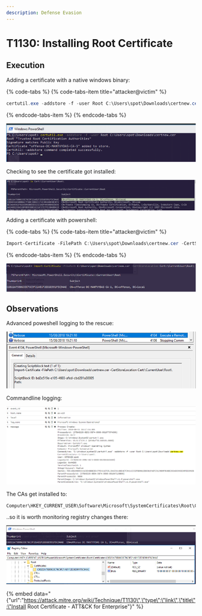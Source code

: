 ```yaml
---
description: Defense Evasion
---
```


# T1130: Installing Root Certificate

## Execution

Adding a certificate with a native windows binary:

{% code-tabs %}
{% code-tabs-item title="attacker@victim" %}
```csharp
certutil.exe -addstore -f -user Root C:\Users\spot\Downloads\certnew.cer
```
{% endcode-tabs-item %}
{% endcode-tabs %}

![](../.gitbook/assets/certs-certutil.png)

Checking to see the certificate got installed:

![](../.gitbook/assets/certs-installed.png)

Adding a certificate with powershell:

{% code-tabs %}
{% code-tabs-item title="attacker@victim" %}
```csharp
Import-Certificate -FilePath C:\Users\spot\Downloads\certnew.cer -CertStoreLocation Cert:\CurrentUser\Root\
```
{% endcode-tabs-item %}
{% endcode-tabs %}

![](../.gitbook/assets/certs-add-with-ps.png)

## Observations

Advanced poweshell logging to the rescue:

![](../.gitbook/assets/certs-ps-logging.png)

Commandline logging:

![](../.gitbook/assets/certs-logs.png)

The CAs get installed to:

```text
Computer\HKEY_CURRENT_USER\Software\Microsoft\SystemCertificates\Root\Certificates\C6B22A75B0633E76C9F21A81F2EE6E991F5C94AE
```

..so it is worth monitoring registry changes there:

![](../.gitbook/assets/certs-registry.png)

{% embed data="{\"url\":\"https://attack.mitre.org/wiki/Technique/T1130\",\"type\":\"link\",\"title\":\"Install Root Certificate - ATT&CK for Enterprise\"}" %}


